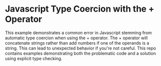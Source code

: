 # Javascript Type Coercion with the + Operator
This example demonstrates a common error in Javascript stemming from automatic type coercion when using the + operator. The + operator will concatenate strings rather than add numbers if one of the operands is a string.  This can lead to unexpected behavior if you're not careful.  This repo contains examples demonstrating both the problematic code and a solution using explicit type checking. 